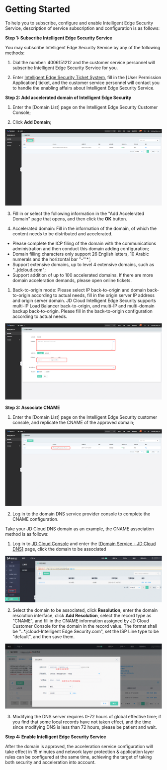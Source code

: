 # Getting Started

To help you to subscribe, configure and enable Intelligent Edge Security Service, description of service subscription and configuration is as follows:

**Step 1: Subscribe Intelligent Edge Security Service**

You may subscribe Intelligent Edge Security Service by any of the following methods:

1. Dial the number: 4006151212 and the customer service personnel will subscribe Intelligent Edge Security Service for you.

2. Enter [Intelligent Edge Security Ticket System](https://ticket.jdcloud.com/applyorder/form?cateId=4&questionId=843), fill in the [User Permission Application] ticket, and the customer service personnel will contact you to handle the enabling affairs about Intelligent Edge Security Service.

**Step 2: Add accelerated domain of Intelligent Edge Security**

1. Enter the [Domain List] page on the Intelligent Edge Security Customer Console;

2. Click **Add Domain**;

![添加域名](/image/Intelligent-Edge-Security/添加域名.png)

3. Fill in or select the following information in the "Add Accelerated Domain" page that opens, and then click the **OK** button.

1. Accelerated domain: Fill in the information of the domain, of which the content needs to be distributed and accelerated.

- Please complete the ICP filing of the domain with the communications administration and then conduct this domain adding configuration;
- Domain filling characters only support 26 English letters, 10 Arabic numerals and the horizontal bar "-"'*’;
- Support extensive domains, up to level 4 extensive domains, such as "*.*.jdcloud.com";
- Support addition of up to 100 accelerated domains. If there are more domain acceleration demands, please open online tickets.

1. Back-to-origin mode: Please select IP back-to-origin and domain back-to-origin according to actual needs, fill in the origin server IP address and origin server domain. JD Cloud Intelligent Edge Security supports multi-IP Load Balancer back-to-origin, and multi-IP and multi-domain backup back-to-origin. Please fill in the back-to-origin configuration according to actual needs.

![域名基本信息配置](/image/Intelligent-Edge-Security/域名基本信息配置.png)

**Step 3: Associate CNAME**

1. Enter the [Domain List] page on the Intelligent Edge Security customer console, and replicate the CNAME of the approved domain;

![查看CNAME记录](/image/Intelligent-Edge-Security/查看CNAME记录.png)

2. Log in to the domain DNS service provider console to complete the CNAME configuration.

Take your JD Cloud DNS domain as an example, the CNAME association method is as follows:

1) Log in to [JD Cloud Console](https://www.jdcloud.com/index) and enter the [[Domain Service - JD Cloud DNS]](https://dns-console.jdcloud.com/list) page, click the domain to be associated

![CNAME绑定](/image/Intelligent-Edge-Security/CNAME绑定.png)

2) Select the domain to be associated, click **Resolution**, enter the domain resolution interface, click **Add Resolution**, select the record type as "CNAME", and fill in the CNAME information assigned by JD Cloud Customer Console for the domain in the record value. The format shall be "*.*.*.jcloud-Intelligent Edge Security.com", set the ISP Line type to be "default", and then save them.

![域名解析](/image/Intelligent-Edge-Security/域名解析.png)

3. Modifying the DNS server requires 0-72 hours of global effective time; if you find that some local records have not taken effect, and the time since modifying DNS is less than 72 hours, please be patient and wait.

**Step 4: Enable Intelligent Edge Security Service**

After the domain is approved, the acceleration service configuration will take effect in 15 minutes and network layer protection & application layer rules can be configured at the same time, achieving the target of taking both security and acceleration into account.